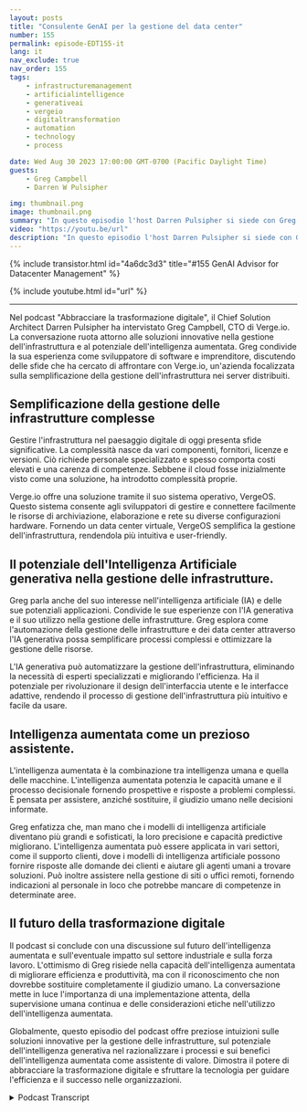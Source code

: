 ```yaml
---
layout: posts
title: "Consulente GenAI per la gestione del data center"
number: 155
permalink: episode-EDT155-it
lang: it
nav_exclude: true
nav_order: 155
tags:
    - infrastructuremanagement
    - artificialintelligence
    - generativeai
    - vergeio
    - digitaltransformation
    - automation
    - technology
    - process

date: Wed Aug 30 2023 17:00:00 GMT-0700 (Pacific Daylight Time)
guests:
    - Greg Campbell
    - Darren W Pulsipher

img: thumbnail.png
image: thumbnail.png
summary: "In questo episodio l'host Darren Pulsipher si siede con Greg Campbell, CTO di Verge.io, per discutere dell'entusiasmante intersezione tra intelligenza artificiale e gestione dell'infrastruttura. Greg, sviluppatore di software e imprenditore, condivide il suo percorso nella creazione di Verge.io per affrontare le complessità della connessione e gestione dell'infrastruttura."
video: "https://youtu.be/url"
description: "In questo episodio l'host Darren Pulsipher si siede con Greg Campbell, CTO di Verge.io, per discutere dell'entusiasmante intersezione tra intelligenza artificiale e gestione dell'infrastruttura. Greg, sviluppatore di software e imprenditore, condivide il suo percorso nella creazione di Verge.io per affrontare le complessità della connessione e gestione dell'infrastruttura."
---
```


<div>
{% include transistor.html id="4a6dc3d3" title="#155 GenAI Advisor for Datacenter Management" %}

{% include youtube.html id="url" %}
</div>

---

Nel podcast "Abbracciare la trasformazione digitale", il Chief Solution Architect Darren Pulsipher ha intervistato Greg Campbell, CTO di Verge.io. La conversazione ruota attorno alle soluzioni innovative nella gestione dell'infrastruttura e al potenziale dell'intelligenza aumentata. Greg condivide la sua esperienza come sviluppatore di software e imprenditore, discutendo delle sfide che ha cercato di affrontare con Verge.io, un'azienda focalizzata sulla semplificazione della gestione dell'infrastruttura nei server distribuiti.

## Semplificazione della gestione delle infrastrutture complesse

Gestire l'infrastruttura nel paesaggio digitale di oggi presenta sfide significative. La complessità nasce da vari componenti, fornitori, licenze e versioni. Ciò richiede personale specializzato e spesso comporta costi elevati e una carenza di competenze. Sebbene il cloud fosse inizialmente visto come una soluzione, ha introdotto complessità proprie.

Verge.io offre una soluzione tramite il suo sistema operativo, VergeOS. Questo sistema consente agli sviluppatori di gestire e connettere facilmente le risorse di archiviazione, elaborazione e rete su diverse configurazioni hardware. Fornendo un data center virtuale, VergeOS semplifica la gestione dell'infrastruttura, rendendola più intuitiva e user-friendly.

## Il potenziale dell'Intelligenza Artificiale generativa nella gestione delle infrastrutture.

Greg parla anche del suo interesse nell'intelligenza artificiale (IA) e delle sue potenziali applicazioni. Condivide le sue esperienze con l'IA generativa e il suo utilizzo nella gestione delle infrastrutture. Greg esplora come l'automazione della gestione delle infrastrutture e dei data center attraverso l'IA generativa possa semplificare processi complessi e ottimizzare la gestione delle risorse.

L'IA generativa può automatizzare la gestione dell'infrastruttura, eliminando la necessità di esperti specializzati e migliorando l'efficienza. Ha il potenziale per rivoluzionare il design dell'interfaccia utente e le interfacce adattive, rendendo il processo di gestione dell'infrastruttura più intuitivo e facile da usare.

## Intelligenza aumentata come un prezioso assistente.

L'intelligenza aumentata è la combinazione tra intelligenza umana e quella delle macchine. L'intelligenza aumentata potenzia le capacità umane e il processo decisionale fornendo prospettive e risposte a problemi complessi. È pensata per assistere, anziché sostituire, il giudizio umano nelle decisioni informate.

Greg enfatizza che, man mano che i modelli di intelligenza artificiale diventano più grandi e sofisticati, la loro precisione e capacità predictive migliorano. L'intelligenza aumentata può essere applicata in vari settori, come il supporto clienti, dove i modelli di intelligenza artificiale possono fornire risposte alle domande dei clienti e aiutare gli agenti umani a trovare soluzioni. Può inoltre assistere nella gestione di siti o uffici remoti, fornendo indicazioni al personale in loco che potrebbe mancare di competenze in determinate aree.

## Il futuro della trasformazione digitale

Il podcast si conclude con una discussione sul futuro dell'intelligenza aumentata e sull'eventuale impatto sul settore industriale e sulla forza lavoro. L'ottimismo di Greg risiede nella capacità dell'intelligenza aumentata di migliorare efficienza e produttività, ma con il riconoscimento che non dovrebbe sostituire completamente il giudizio umano. La conversazione mette in luce l'importanza di una implementazione attenta, della supervisione umana continua e delle considerazioni etiche nell'utilizzo dell'intelligenza aumentata.

Globalmente, questo episodio del podcast offre preziose intuizioni sulle soluzioni innovative per la gestione delle infrastrutture, sul potenziale dell'intelligenza generativa nel razionalizzare i processi e sui benefici dell'intelligenza aumentata come assistente di valore. Dimostra il potere di abbracciare la trasformazione digitale e sfruttare la tecnologia per guidare l'efficienza e il successo nelle organizzazioni.



<details>
<summary> Podcast Transcript </summary>

<p></p>

</details>
